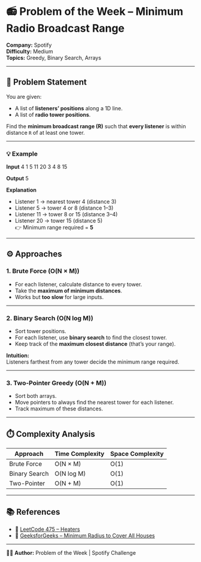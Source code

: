 # 📻 Problem of the Week – Minimum Radio Broadcast Range

**Company:** Spotify  
**Difficulty:** Medium  
**Topics:** Greedy, Binary Search, Arrays  

---

## 🧩 Problem Statement
You are given:
- A list of **listeners’ positions** along a 1D line.
- A list of **radio tower positions**.

Find the **minimum broadcast range (R)** such that **every listener** is within distance `R` of at least one tower.

---

### 💡 Example
**Input**
4
1 5 11 20
3
4 8 15


**Output**
5


**Explanation**
- Listener 1 → nearest tower 4 (distance 3)  
- Listener 5 → tower 4 or 8 (distance 1–3)  
- Listener 11 → tower 8 or 15 (distance 3–4)  
- Listener 20 → tower 15 (distance 5)  
👉 Minimum range required = **5**

---

## ⚙️ Approaches

### 1. Brute Force (O(N × M))
- For each listener, calculate distance to every tower.
- Take the **maximum of minimum distances**.
- Works but **too slow** for large inputs.

---

### 2. Binary Search (O(N log M))
- Sort tower positions.
- For each listener, use **binary search** to find the closest tower.
- Keep track of the **maximum closest distance** (that’s your range).

**Intuition:**  
Listeners farthest from any tower decide the minimum range required.

---

### 3. Two-Pointer Greedy (O(N + M))
- Sort both arrays.
- Move pointers to always find the nearest tower for each listener.
- Track maximum of these distances.

---

## ⏱️ Complexity Analysis

| Approach | Time Complexity | Space Complexity |
|-----------|-----------------|------------------|
| Brute Force | O(N × M) | O(1) |
| Binary Search | O(N log M) | O(1) |
| Two-Pointer | O(N + M) | O(1) |

---


## 📚 References
- 🔗 [LeetCode 475 – Heaters](https://leetcode.com/problems/heaters/)
- 🔗 [GeeksforGeeks – Minimum Radius to Cover All Houses](https://www.geeksforgeeks.org/find-minimum-radius-of-heaters-to-cover-all-houses/)

---

👨‍💻 **Author:** Problem of the Week | Spotify Challenge
